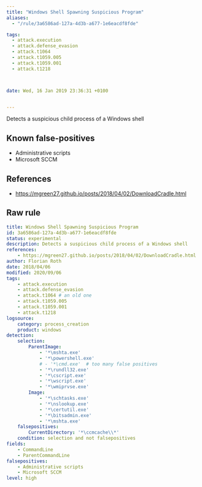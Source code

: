 ```yaml
---
title: "Windows Shell Spawning Suspicious Program"
aliases:
  - "/rule/3a6586ad-127a-4d3b-a677-1e6eacdf8fde"

tags:
  - attack.execution
  - attack.defense_evasion
  - attack.t1064
  - attack.t1059.005
  - attack.t1059.001
  - attack.t1218



date: Wed, 16 Jan 2019 23:36:31 +0100


---
```


Detects a suspicious child process of a Windows shell

<!--more-->


## Known false-positives

* Administrative scripts
* Microsoft SCCM



## References

* https://mgreen27.github.io/posts/2018/04/02/DownloadCradle.html


## Raw rule
```yaml
title: Windows Shell Spawning Suspicious Program
id: 3a6586ad-127a-4d3b-a677-1e6eacdf8fde
status: experimental
description: Detects a suspicious child process of a Windows shell
references:
    - https://mgreen27.github.io/posts/2018/04/02/DownloadCradle.html
author: Florian Roth
date: 2018/04/06
modified: 2020/09/06
tags:
    - attack.execution
    - attack.defense_evasion
    - attack.t1064 # an old one
    - attack.t1059.005
    - attack.t1059.001
    - attack.t1218    
logsource:
    category: process_creation
    product: windows
detection:
    selection:
        ParentImage:
            - '*\mshta.exe'
            - '*\powershell.exe'
            # - '*\cmd.exe'  # too many false positives
            - '*\rundll32.exe'
            - '*\cscript.exe'
            - '*\wscript.exe'
            - '*\wmiprvse.exe'
        Image:
            - '*\schtasks.exe'
            - '*\nslookup.exe'
            - '*\certutil.exe'
            - '*\bitsadmin.exe'
            - '*\mshta.exe'
    falsepositives:
        CurrentDirectory: '*\ccmcache\\*'
    condition: selection and not falsepositives
fields:
    - CommandLine
    - ParentCommandLine
falsepositives:
    - Administrative scripts
    - Microsoft SCCM
level: high

```
